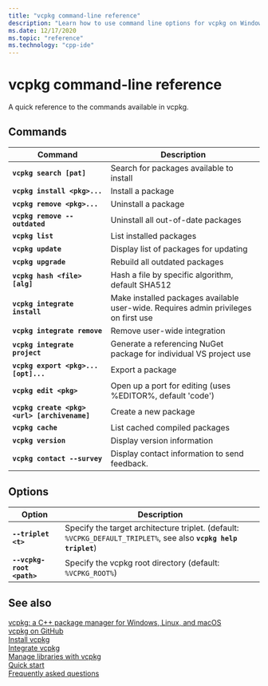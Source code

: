 ```yaml
---
title: "vcpkg command-line reference"
description: "Learn how to use command line options for vcpkg on Windows, macOS, and Linux."
ms.date: 12/17/2020
ms.topic: "reference"
ms.technology: "cpp-ide"
---
```

# vcpkg command-line reference

A quick reference to the commands available in vcpkg.

## Commands

| Command | Description |
|--|--|
| **`vcpkg search [pat]`** | Search for packages available to install |
| **`vcpkg install <pkg>...`** | Install a package |
| **`vcpkg remove <pkg>...`** | Uninstall a package |
| **`vcpkg remove --outdated`** | Uninstall all out-of-date packages |
| **`vcpkg list`** | List installed packages |
| **`vcpkg update`** | Display list of packages for updating |
| **`vcpkg upgrade`** | Rebuild all outdated packages |
| **`vcpkg hash <file> [alg]`** | Hash a file by specific algorithm, default SHA512 |
| **`vcpkg integrate install`** | Make installed packages available user-wide. Requires admin privileges on first use |
| **`vcpkg integrate remove`** | Remove user-wide integration |
| **`vcpkg integrate project`** | Generate a referencing NuGet package for individual VS project use |
| **`vcpkg export <pkg>... [opt]...`** | Export a package |
| **`vcpkg edit <pkg>`** | Open up a port for editing (uses %EDITOR%, default 'code') |
| **`vcpkg create <pkg> <url> [archivename]`** | Create a new package |
| **`vcpkg cache`** | List cached compiled packages |
| **`vcpkg version`** | Display version information |
| **`vcpkg contact --survey`** | Display contact information to send feedback. |

## Options

| Option | Description |
|--|--|
| **`--triplet <t>`** | Specify the target architecture triplet. (default: `%VCPKG_DEFAULT_TRIPLET%`, see also **`vcpkg help triplet`**) |
| **`--vcpkg-root <path>`** | Specify the vcpkg root directory (default: `%VCPKG_ROOT%`) |

## See also

[vcpkg: a C++ package manager for Windows, Linux, and macOS](./vcpkg.md)\
[vcpkg on GitHub](https://github.com/Microsoft/vcpkg)\
[Install vcpkg](install-vcpkg.md)\
[Integrate vcpkg](integrate-vcpkg.md)\
[Manage libraries with vcpkg](manage-libraries-with-vcpkg.md)\
[Quick start](https://github.com/microsoft/vcpkg/blob/master/docs/README.md)\
[Frequently asked questions](https://github.com/microsoft/vcpkg/blob/master/docs/about/faq.md)
